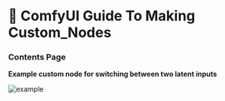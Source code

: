 # 🧩 ComfyUI Guide To Making Custom_Nodes

### Contents Page



__Example custom node for switching between two latent inputs__

![example](https://github.com/Suzie1/ComfyUI_Guide_To_Making_Custom_Nodes/assets/42118269/afdcd0b9-ab52-4fe0-9df0-a1aef702327d)

